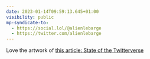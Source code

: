 ```yaml
---
date: 2023-01-14T09:59:13.645+01:00
visibility: public
mp-syndicate-to:
  - https://social.lol/@alienlebarge
  - https://twitter.com/alienlebarge
---
```

Love the artwork of [this article: State of the Twitterverse](https://blog.iconfactory.com/2023/01/state-of-the-twitterverse/)
